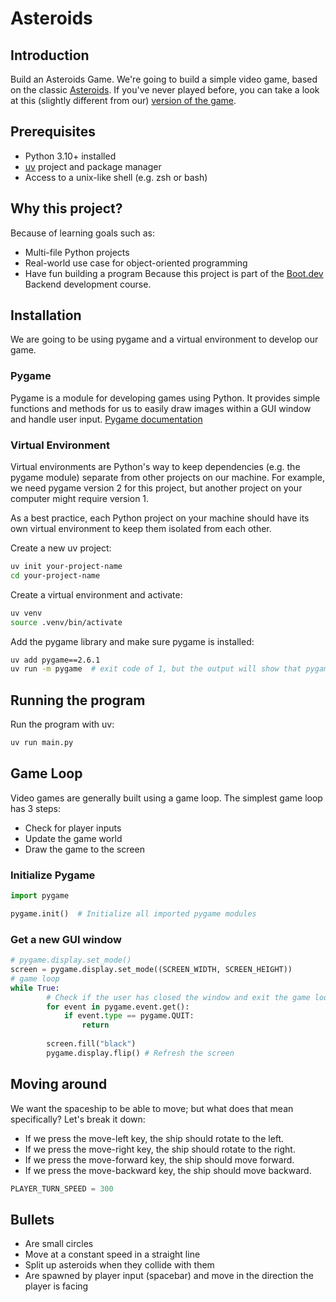 # Asteroids
## Introduction
Build an Asteroids Game. We're going to build a simple video game, based on the classic [Asteroids](https://en.wikipedia.org/wiki/Asteroids_(video_game)). If you've never played before, you can take a look at this (slightly different from our) [version of the game](https://www.echalk.co.uk/amusements/Games/asteroidsClassic/ateroids.html).

## Prerequisites
- Python 3.10+ installed
- [uv](https://docs.astral.sh/uv/getting-started/installation/) project and package manager
- Access to a unix-like shell (e.g. zsh or bash)

## Why this project?
Because of learning goals such as:
- Multi-file Python projects
- Real-world use case for object-oriented programming
- Have fun building a program
Because this project is part of the [Boot.dev](https://boot.dev) Backend development course.

## Installation
We are going to be using pygame and a virtual environment to develop our game.
### Pygame
Pygame is a module for developing games using Python. It provides simple functions and methods for us to easily draw images within a GUI window and handle user input.
[Pygame documentation](https://www.pygame.org/docs/ref/pygame.html)
### Virtual Environment
Virtual environments are Python's way to keep dependencies (e.g. the pygame module) separate from other projects on our machine. For example, we need pygame version 2 for this project, but another project on your computer might require version 1.

As a best practice, each Python project on your machine should have its own virtual environment to keep them isolated from each other.

Create a new uv project:
```bash
uv init your-project-name
cd your-project-name
```
Create a virtual environment and activate:
```bash
uv venv
source .venv/bin/activate
```
Add the pygame library and make sure pygame is installed:
```bash
uv add pygame==2.6.1
uv run -m pygame  # exit code of 1, but the output will show that pygame is installed.
```
## Running the program
Run the program with uv:
```bash
uv run main.py
```
## Game Loop
Video games are generally built using a game loop. The simplest game loop has 3 steps:
- Check for player inputs
- Update the game world
- Draw the game to the screen

### Initialize Pygame
```python
import pygame

pygame.init()  # Initialize all imported pygame modules
```
### Get a new GUI window
```python
# pygame.display.set_mode()
screen = pygame.display.set_mode((SCREEN_WIDTH, SCREEN_HEIGHT))
# game loop
while True:
        # Check if the user has closed the window and exit the game loop 
        for event in pygame.event.get():
            if event.type == pygame.QUIT:
                return
        
        screen.fill("black")
        pygame.display.flip() # Refresh the screen
```
## Moving around
We want the spaceship to be able to move; but what does that mean specifically? Let's break it down:
- If we press the move-left key, the ship should rotate to the left.
- If we press the move-right key, the ship should rotate to the right.
- If we press the move-forward key, the ship should move forward.
- If we press the move-backward key, the ship should move backward.
```python
PLAYER_TURN_SPEED = 300
```
## Bullets
- Are small circles
- Move at a constant speed in a straight line
- Split up asteroids when they collide with them
- Are spawned by player input (spacebar) and move in the direction the player is facing